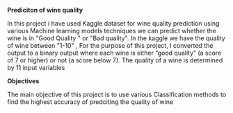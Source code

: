 **Prediciton of wine quality** 

In this project i have used Kaggle dataset for wine quality prediction using various Machine learning models techniques we can predict whether the wine is in "Good Quality " or "Bad quality". In the kaggle we have the quality of wine between "1-10" , For the purpose of this project, I converted the output to a binary output where each wine is either “good quality” (a score of 7 or higher) or not (a score below 7). The quality of a wine is determined by 11 input variables

**Objectives**

The main objective of this project is to use various Classification methods to find the highest accuracy of predciting the quality of wine

